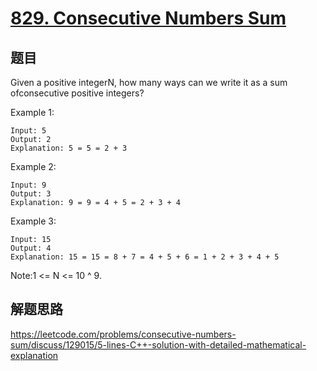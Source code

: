 # [829. Consecutive Numbers Sum](https://leetcode.com/problems/consecutive-numbers-sum/)

## 题目

Given a positive integerN, how many ways can we write it as a sum ofconsecutive positive integers?

Example 1:

```text
Input: 5
Output: 2
Explanation: 5 = 5 = 2 + 3
```

Example 2:

```text
Input: 9
Output: 3
Explanation: 9 = 9 = 4 + 5 = 2 + 3 + 4
```

Example 3:

```text
Input: 15
Output: 4
Explanation: 15 = 15 = 8 + 7 = 4 + 5 + 6 = 1 + 2 + 3 + 4 + 5
```

Note:1 <= N <= 10 ^ 9.

## 解题思路

<https://leetcode.com/problems/consecutive-numbers-sum/discuss/129015/5-lines-C++-solution-with-detailed-mathematical-explanation>
